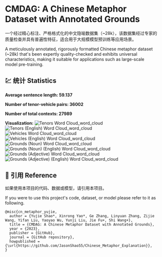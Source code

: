 
# CMDAG: A Chinese Metaphor Dataset with Annotated Grounds
一个经过精心标注、严格格式化的中文隐喻数据集（~28k），该数据集经过专家的质量检查并具有普遍性特征，适合用于大规模模型预训练等应用场景。

A meticulously annotated, rigorously formatted Chinese metaphor dataset (~28k) that's been expertly quality-checked and exhibits universal characteristics, making it suitable for applications such as large-scale model pre-training.

## 💹 统计 Statistics

**Average sentence length: 59.137**

**Number of tenor-vehicle pairs: 36002**

**Number of total contexts: 27989**


**Visualization:** 
![Tenors Word Cloud_word_cloud](https://github.com/JasonShao55/Chinese_Metaphor_Explanation/assets/61415289/14e9a9e3-1d3c-4fea-bf38-f963c6d3ad18)
![Tenors (English) Word Cloud_word_cloud](https://github.com/JasonShao55/Chinese_Metaphor_Explanation/assets/61415289/a507d29c-0657-47f9-b94d-d166242e3bc0)
![Vehicles Word Cloud_word_cloud](https://github.com/JasonShao55/Chinese_Metaphor_Explanation/assets/61415289/5c15a5bd-1303-491d-8fec-820c6d17e2ab)
![Vehicles (English) Word Cloud_word_cloud](https://github.com/JasonShao55/Chinese_Metaphor_Explanation/assets/61415289/6678e5ec-9148-4b8a-84c6-c222f4969e12)
![Grounds (Noun) Word Cloud_word_cloud](https://github.com/JasonShao55/Chinese_Metaphor_Explanation/assets/61415289/c5e264e3-9d37-40c2-9d73-8836cc523ec3)
![Grounds (Noun) (English) Word Cloud_word_cloud](https://github.com/JasonShao55/Chinese_Metaphor_Explanation/assets/61415289/b930a5c9-dcab-432d-8494-7b6135fdcc9f)
![Grounds (Adjective) Word Cloud_word_cloud](https://github.com/JasonShao55/Chinese_Metaphor_Explanation/assets/61415289/d7ed51cb-14b8-4cbf-87e2-bbd1197740c9)
![Grounds (Adjective) (English) Word Cloud_word_cloud](https://github.com/JasonShao55/Chinese_Metaphor_Explanation/assets/61415289/1f9a1248-127b-40dd-939d-38ecd2ea7e46)



## 📌 引用  Reference

如果使用本项目的代码、数据或模型，请引用本项目。

If you were to use this project's code, dataset, or model please refer to it as following.

```
@misc{cn_metaphor_yujie,
  author = {Yujie Shao*, Xinrong Yao*, Ge Zhang, Linyuan Zhang, Zijie Wang, Yifan Liu, Yaoyao Wu, Yunji Liu, Jie Fu+, Shi Wang+},
  title = {CMDAG: A Chinese Metaphor Dataset with Annotated Grounds},
  year = {2023},
  publisher = {GitHub},
  journal = {GitHub repository},
  howpublished = {\url{https://github.com/JasonShao55/Chinese_Metaphor_Explanation}},
}
```

